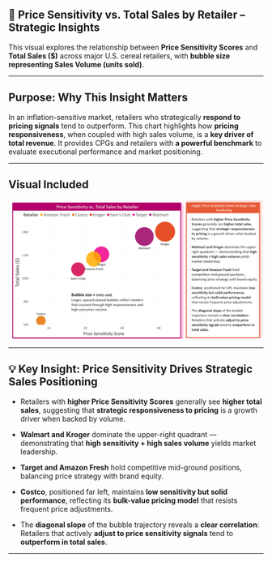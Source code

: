 ## 🧠 Price Sensitivity vs. Total Sales by Retailer – Strategic Insights

This visual explores the relationship between **Price Sensitivity Scores** and **Total Sales ($)** across major U.S. cereal retailers, with **bubble size representing Sales Volume (units sold)**.

---

##  Purpose: Why This Insight Matters

In an inflation-sensitive market, retailers who strategically **respond to pricing signals** tend to outperform. This chart highlights how **pricing responsiveness**, when coupled with high sales volume, is a **key driver of total revenue**. It provides CPGs and retailers with **a powerful benchmark** to evaluate executional performance and market positioning.

---

##  Visual Included

![Price Sensitivity vs. Total Sales by Retailer](../../Images/Price_Sensitivity_Sales_Volume_Retailer.png)

---

## 💡 Key Insight: Price Sensitivity Drives Strategic Sales Positioning

- Retailers with **higher Price Sensitivity Scores** generally see **higher total sales**, suggesting that **strategic responsiveness to pricing** is a growth driver when backed by volume.

- **Walmart and Kroger** dominate the upper-right quadrant — demonstrating that **high sensitivity + high sales volume** yields market leadership.

- **Target and Amazon Fresh** hold competitive mid-ground positions, balancing price strategy with brand equity.

- **Costco**, positioned far left, maintains **low sensitivity but solid performance**, reflecting its **bulk-value pricing model** that resists frequent price adjustments.

- The **diagonal slope** of the bubble trajectory reveals a **clear correlation**: Retailers that actively **adjust to price sensitivity signals** tend to **outperform in total sales**.

---

